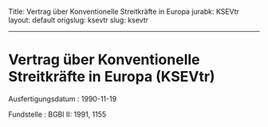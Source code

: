 Title: Vertrag über Konventionelle Streitkräfte in Europa
jurabk: KSEVtr
layout: default
origslug: ksevtr
slug: ksevtr

---

# Vertrag über Konventionelle Streitkräfte in Europa (KSEVtr)

Ausfertigungsdatum
:   1990-11-19

Fundstelle
:   BGBl II: 1991, 1155

